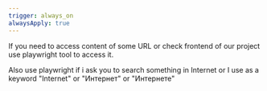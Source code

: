 ```yaml
---
trigger: always_on
alwaysApply: true
---
```

If you need to access content of some URL or check frontend of our project use playwright tool to access it. 

Also use playwright if i ask you to search something in Internet or I use as a keyword "Internet" or "Интернет" or "Интернете"